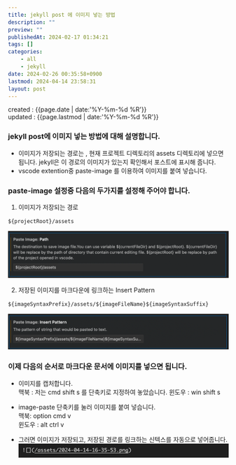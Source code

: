 ```yaml
---
title: jekyll post 에 이미지 넣는 방법
description: ""
preview: ""
publishedAt: 2024-02-17 01:34:21
tags: []
categories:
    - all
    - jekyll
date: 2024-02-26 00:35:58+0900
lastmod: 2024-04-14 23:58:31
layout: post
---
```


created : {{page.date | date:'%Y-%m-%d %R'}}  
updated : {{page.lastmod | date:'%Y-%m-%d %R'}}

### jekyll post에 이미지 넣는 방법에 대해 설명합니다.

- 이미지가 저장되는 경로는 , 현재 프로젝트 디렉토리의 assets 디렉토리에 넣으면 됩니다.
jekyll은 이 경로의 이미지가 있는지 확인해서 포스트에 표시해 줍니다.
- vscode extention중 paste-image 를 이용하여 이미지를 붙여 넣습니다.

### paste-image 설정중 다음의 두가지를 설정해 주어야 합니다.

1. 이미지가 저장되는 경로   
```txt
${projectRoot}/assets
```
![](/assets/2024-04-14-16-34-59.png) 


2. 저장된 이미지를 마크다운에 링크하는 Insert Pattern
```txt
${imageSyntaxPrefix}/assets/${imageFileName}${imageSyntaxSuffix}
```
![](/assets/2024-04-14-16-35-53.png)

### 이제 다음의 순서로 마크다운 문서에 이미지를 넣으면 됩니다.
- 이미지를 캡처합니다.  
 맥북 : 저는 cmd shift s 를 단축키로 지정하여 놓았습니다.
 윈도우 : win shift s

- image-paste 단축키를 눌러 이미지를 붙여 넣습니다.  
맥북: option cmd v     
윈도우 : alt ctrl v    

- 그러면 이미지가 저장되고, 저장된 경로를 링크하는 신텍스를 자동으로 넣어줍니다.
![](/assets/2024-04-14-16-43-24.png)